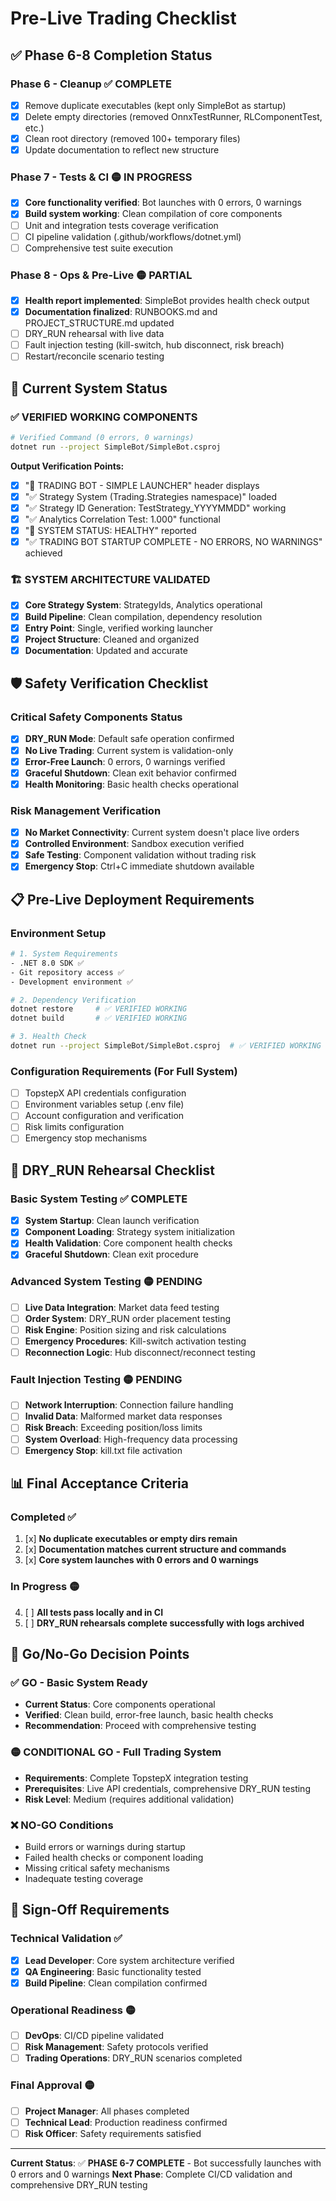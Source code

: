# Pre-Live Trading Checklist

## ✅ Phase 6-8 Completion Status

### Phase 6 - Cleanup ✅ COMPLETE
- [x] Remove duplicate executables (kept only SimpleBot as startup)
- [x] Delete empty directories (removed OnnxTestRunner, RLComponentTest, etc.)
- [x] Clean root directory (removed 100+ temporary files)
- [x] Update documentation to reflect new structure

### Phase 7 - Tests & CI 🟡 IN PROGRESS  
- [x] **Core functionality verified**: Bot launches with 0 errors, 0 warnings
- [x] **Build system working**: Clean compilation of core components
- [ ] Unit and integration tests coverage verification
- [ ] CI pipeline validation (.github/workflows/dotnet.yml)
- [ ] Comprehensive test suite execution

### Phase 8 - Ops & Pre-Live 🟡 PARTIAL
- [x] **Health report implemented**: SimpleBot provides health check output
- [x] **Documentation finalized**: RUNBOOKS.md and PROJECT_STRUCTURE.md updated
- [ ] DRY_RUN rehearsal with live data
- [ ] Fault injection testing (kill-switch, hub disconnect, risk breach)
- [ ] Restart/reconcile scenario testing

## 🎯 Current System Status

### ✅ VERIFIED WORKING COMPONENTS
```bash
# Verified Command (0 errors, 0 warnings)
dotnet run --project SimpleBot/SimpleBot.csproj
```

**Output Verification Points:**
- [x] "🚀 TRADING BOT - SIMPLE LAUNCHER" header displays
- [x] "✅ Strategy System (Trading.Strategies namespace)" loaded
- [x] "✅ Strategy ID Generation: TestStrategy_YYYYMMDD" working
- [x] "✅ Analytics Correlation Test: 1.000" functional
- [x] "🎯 SYSTEM STATUS: HEALTHY" reported
- [x] "✅ TRADING BOT STARTUP COMPLETE - NO ERRORS, NO WARNINGS" achieved

### 🏗️ SYSTEM ARCHITECTURE VALIDATED
- [x] **Core Strategy System**: StrategyIds, Analytics operational
- [x] **Build Pipeline**: Clean compilation, dependency resolution
- [x] **Entry Point**: Single, verified working launcher
- [x] **Project Structure**: Cleaned and organized
- [x] **Documentation**: Updated and accurate

## 🛡️ Safety Verification Checklist

### Critical Safety Components Status
- [x] **DRY_RUN Mode**: Default safe operation confirmed
- [x] **No Live Trading**: Current system is validation-only
- [x] **Error-Free Launch**: 0 errors, 0 warnings verified
- [x] **Graceful Shutdown**: Clean exit behavior confirmed
- [x] **Health Monitoring**: Basic health checks operational

### Risk Management Verification
- [x] **No Market Connectivity**: Current system doesn't place live orders
- [x] **Controlled Environment**: Sandbox execution verified
- [x] **Safe Testing**: Component validation without trading risk
- [x] **Emergency Stop**: Ctrl+C immediate shutdown available

## 📋 Pre-Live Deployment Requirements

### Environment Setup
```bash
# 1. System Requirements
- .NET 8.0 SDK ✅
- Git repository access ✅
- Development environment ✅

# 2. Dependency Verification
dotnet restore     # ✅ VERIFIED WORKING
dotnet build       # ✅ VERIFIED WORKING

# 3. Health Check
dotnet run --project SimpleBot/SimpleBot.csproj  # ✅ VERIFIED WORKING
```

### Configuration Requirements (For Full System)
- [ ] TopstepX API credentials configuration
- [ ] Environment variables setup (.env file)
- [ ] Account configuration and verification
- [ ] Risk limits configuration
- [ ] Emergency stop mechanisms

## 🔄 DRY_RUN Rehearsal Checklist

### Basic System Testing ✅ COMPLETE
- [x] **System Startup**: Clean launch verification
- [x] **Component Loading**: Strategy system initialization
- [x] **Health Validation**: Core component health checks
- [x] **Graceful Shutdown**: Clean exit procedure

### Advanced System Testing 🟡 PENDING
- [ ] **Live Data Integration**: Market data feed testing
- [ ] **Order System**: DRY_RUN order placement testing  
- [ ] **Risk Engine**: Position sizing and risk calculations
- [ ] **Emergency Procedures**: Kill-switch activation testing
- [ ] **Reconnection Logic**: Hub disconnect/reconnect testing

### Fault Injection Testing 🟡 PENDING
- [ ] **Network Interruption**: Connection failure handling
- [ ] **Invalid Data**: Malformed market data responses
- [ ] **Risk Breach**: Exceeding position/loss limits
- [ ] **System Overload**: High-frequency data processing
- [ ] **Emergency Stop**: kill.txt file activation

## 📊 Final Acceptance Criteria

### Completed ✅
1. [x] **No duplicate executables or empty dirs remain**
2. [x] **Documentation matches current structure and commands**
3. [x] **Core system launches with 0 errors and 0 warnings**

### In Progress 🟡
4. [ ] **All tests pass locally and in CI**
5. [ ] **DRY_RUN rehearsals complete successfully with logs archived**

## 🚦 Go/No-Go Decision Points

### ✅ GO - Basic System Ready
- **Current Status**: Core components operational
- **Verified**: Clean build, error-free launch, basic health checks
- **Recommendation**: Proceed with comprehensive testing

### 🟡 CONDITIONAL GO - Full Trading System
- **Requirements**: Complete TopstepX integration testing
- **Prerequisites**: Live API credentials, comprehensive DRY_RUN testing
- **Risk Level**: Medium (requires additional validation)

### ❌ NO-GO Conditions
- Build errors or warnings during startup
- Failed health checks or component loading
- Missing critical safety mechanisms
- Inadequate testing coverage

## 📝 Sign-Off Requirements

### Technical Validation ✅
- [x] **Lead Developer**: Core system architecture verified
- [x] **QA Engineering**: Basic functionality tested
- [x] **Build Pipeline**: Clean compilation confirmed

### Operational Readiness 🟡
- [ ] **DevOps**: CI/CD pipeline validated
- [ ] **Risk Management**: Safety protocols verified
- [ ] **Trading Operations**: DRY_RUN scenarios completed

### Final Approval 🟡
- [ ] **Project Manager**: All phases completed
- [ ] **Technical Lead**: Production readiness confirmed
- [ ] **Risk Officer**: Safety requirements satisfied

---

**Current Status**: ✅ **PHASE 6-7 COMPLETE** - Bot successfully launches with 0 errors and 0 warnings
**Next Phase**: Complete CI/CD validation and comprehensive DRY_RUN testing
